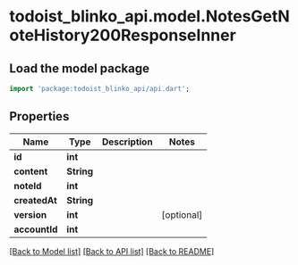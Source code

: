 # todoist_blinko_api.model.NotesGetNoteHistory200ResponseInner

## Load the model package
```dart
import 'package:todoist_blinko_api/api.dart';
```

## Properties
Name | Type | Description | Notes
------------ | ------------- | ------------- | -------------
**id** | **int** |  | 
**content** | **String** |  | 
**noteId** | **int** |  | 
**createdAt** | **String** |  | 
**version** | **int** |  | [optional] 
**accountId** | **int** |  | 

[[Back to Model list]](../README.md#documentation-for-models) [[Back to API list]](../README.md#documentation-for-api-endpoints) [[Back to README]](../README.md)


